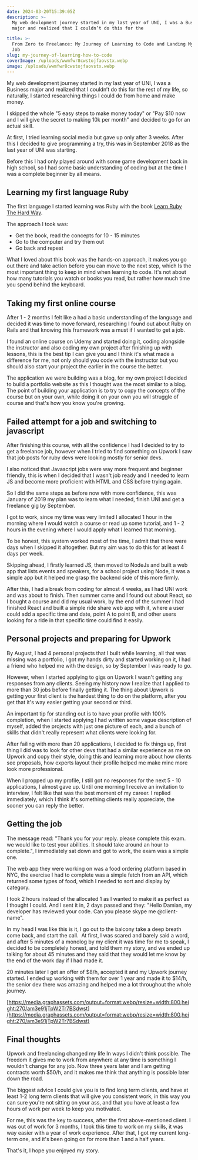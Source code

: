 ```yaml
---
date: 2024-03-20T15:39:05Z
description: >-
  My web devlopment journey started in my last year of UNI, I was a Business
  major and realized that I couldn’t do this for the 

title: >-
  From Zero to Freelance: My Journey of Learning to Code and Landing My First
  Job
slug: my-journey-of-learning-how-to-code
coverImage: /uploads/wwmfwr8cwstojfaovstx.webp
image: /uploads/wwmfwr8cwstojfaovstx.webp
---
```

My web development journey started in my last year of UNI, I was a Business major and realized that I couldn’t do this for the rest of my life, so naturally, I started researching things I could do from home and make money.

I skipped the whole "5 easy steps to make money today" or "Pay $10 now and I will give the secret to making 10k per month" and decided to go for an actual skill.

⁠At first, I tried learning social media but gave up only after 3 weeks. After this I decided to give programming a try, this was in September 2018 as the last year of UNI was starting.

Before this I had only played around with some game development back in high school, so I had some basic understanding of coding but at the time I was a complete beginner by all means.

## Learning my first language Ruby⁠

The first language I started learning was Ruby with the book [Learn Ruby The Hard Way](https://amzn.to/3xh7N3r).

⁠The approach I took was:

* Get the book, read the concepts for 10 - 15 minutes
* Go to the computer and try them out
* Go back and repeat

What I loved about this book was the hands-on approach, it makes you go out there and take action before you can move to the next step, which Is the most important thing to keep in mind when learning to code. It's not about how many tutorials you watch or books you read, but rather how much time you spend behind the keyboard.

## Taking my first online course

After 1 - 2 months I felt like a had a basic understanding of the language and decided it was time to move forward, researching I found out about Ruby on Rails and that knowing this framework was a must if I wanted to get a job. ⁠

I found an online course on Udemy and started doing it, coding alongside the instructor and also coding my own project after finishing up with lessons, this is the best tip I can give you and I think it's what made a difference for me, not only should you code with the instructor but you should also start your project the earlier in the course the better. ⁠

⁠The application we were building was a blog, for my own project I decided to build a portfolio website as this I thought was the most similar to a blog. The point of building your application is to try to copy the concepts of the course but on your own, while doing it on your own you will struggle of course and that's how you know you're growing.

## Failed attempt for a job and switching to javascript

After finishing this course, with all the confidence ⁠I had I decided to try to get a freelance job, however when I tried to find something on Upwork I saw that job posts for ruby devs were looking mostly for senior devs.

I also noticed that Javascript jobs were way more frequent and beginner friendly, this is when I decided that I wasn't job ready and I needed to learn JS and become more proficient with HTML and CSS before trying again.

So I did the same steps as before now with more confidence, this was January of 2019 my plan was to learn what I needed, finish UNI and get a freelance gig by September.

I got to work, since my time was very limited I allocated 1 hour in the morning where I would watch a course or read up some tutorial, and 1 - 2 hours in the evening where I would apply what I learned that morning.

To be honest, this system worked most of the time, I admit that there were days when I skipped it altogether. But my aim was to do this for at least 4 days per week.

Skipping ahead, I firstly learned JS, then moved to NodeJs and built a web app that lists events and speakers, for a school project using Node, it was a simple app but it helped me grasp the backend side of this more firmly.

After this, I had a break from coding for almost 4 weeks, as I had UNI work and was about to finish. Then summer came and I found out about React, so I bought a course and did my usual work, by the end of the summer I had finished React and built a simple ride share web app with it, where a user could add a specific time and date, point A to point B, and other users looking for a ride in that specific time could find it easily.

## Personal projects and preparing for Upwork

By August, I had 4 personal projects that I built while learning, all that was missing was a portfolio, I got my hands dirty and started working on it, I had a friend who helped me with the design, so by September I was ready to go.

However, when I started applying to gigs on Upwork I wasn't getting any responses from any clients. Seeing my history now I realize that I applied to more than 30 jobs before finally getting it. The thing about Upwork is getting your first client is the hardest thing to do on the platform, after you get that it's way easier getting your second or third.

An important tip for standing out is to have your profile with 100% completion, when I started applying I had written some vague description of myself, added the projects with just one picture of each, and a bunch of skills that didn't really represent what clients were looking for.

After failing with more than 20 applications, I decided to fix things up, first thing I did was to look for other devs that had a similar experience as me on Upwork and copy their style, doing this and learning more about how clients see proposals, how experts layout their profile helped me make mine more look more professional.

When I propped up my profile, I still got no responses for the next 5 - 10 applications, I almost gave up. Until one morning I receive an invitation to interview, I felt like that was the best moment of my career. I replied immediately, which I think it's something clients really appreciate, the sooner you can reply the better.

## Getting the job

The message read: "Thank you for your reply. please complete this exam. we would like to test your abilities. It should take around an hour to complete.", I immediately sat down and got to work, the exam was a simple one.

The web app they were working on was a food ordering platform based in NYC, the exercise I had to complete was a simple fetch from an API, which returned some types of food, which I needed to sort and display by category. ⁠

⁠I took 2 hours instead of the allocated 1 as I wanted to make it as perfect as I thought I could. And I sent it in, 2 days passed and they: "Hello Damian, my developer has reviewed your code. Can you please skype me @client-name".

In my head I was like this is it, I go out to the balcony take a deep breath come back, and start the call. ⁠ ⁠At first, I was scared and barely said a word, and after 5 minutes of a monolog by my client it was time for me to speak, I decided to be completely honest, and told them my story, and we ended up talking for about 45 minutes and they said that they would let me know by the end of the work day if I had made it.

20 minutes later I get an offer of $8/h, accepted it and my Upwork journey started. I ended up working with them for over 1 year and made it to $14/h, the senior dev there was amazing and helped me a lot throughout the whole journey.

[https://media.graphassets.com/output=format:webp/resize=width:800,height:270/am3e91jTpW2Tr7BSdwst](https://media.graphassets.com/output=format:webp/resize=width:800,height:270/am3e91jTpW2Tr7BSdwst)

## Final thoughts⁠

Upwork and freelancing changed my life In ways I didn't think possible. The freedom it gives me to work from anywhere at any time is something I wouldn't change for any job. Now three years later and I am getting contracts worth $50/h, and it makes me think that anything is possible later down the road. ⁠ ⁠

The biggest advice I could give you is to find long term clients, and have at least 1-2 long term clients that will give you consistent work, in this way you can sure you're not sitting on your ass, and that you have at least a few hours of work per week to keep you motivated. ⁠ ⁠

For me, this was the key to success, after the first above-mentioned client. I was out of work for 3 months, I took this time to work on my skills, it was way easier with a year of work experience. After that, I got my current long-term one, and it's been going on for more than 1 and a half years.

That's it, I hope you enjoyed my story.